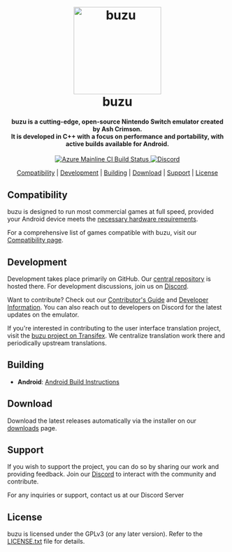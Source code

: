 <!--
SPDX-FileCopyrightText: 2024 buzu Emulator Project
SPDX-License-Identifier: GPL-3.0-or-later
-->

<h1 align="center">
  <br>
  <a href="https://buzu-emu.org/"><img src="(https://cdn.discordapp.com/attachments/1134573258499440783/1271075740305068052/lemon.png?ex=66b60507&is=66b4b387&hm=64aeaca3bcd54bb99b50133c5dbb7a0bacac43e50fd69bf06a65051587e2e87b&)" alt="buzu" width="200"></a>
  <br>
  <b>buzu</b>
  <br>
</h1>

<h4 align="center"><b>buzu</b> is a cutting-edge, open-source Nintendo Switch emulator created by Ash Crimson.
<br>
It is developed in C++ with a focus on performance and portability, with active builds available for Android.
</h4>

<p align="center">
    <a href="https://dev.azure.com/buzu-emu/buzu/">
        <img src="https://dev.azure.com/buzu-emu/buzu/_apis/build/status/buzu%20mainline?branchName=master"
            alt="Azure Mainline CI Build Status">
    </a>
    <a href="(https://discord.gg/fareR8P4f3)">
        <img src="https://img.shields.io/discord/398318088170242053?color=5865F2&label=buzu&logo=discord&logoColor=white"
            alt="Discord">
    </a>
</p>

<p align="center">
  <a href="#compatibility">Compatibility</a> |
  <a href="#development">Development</a> |
  <a href="#building">Building</a> |
  <a href="#download">Download</a> |
  <a href="#support">Support</a> |
  <a href="#license">License</a>
</p>

## Compatibility

buzu is designed to run most commercial games at full speed, provided your Android device meets the [necessary hardware requirements](https://buzu-emu.org/help/quickstart/#hardware-requirements).

For a comprehensive list of games compatible with buzu, visit our [Compatibility page](https://buzu-emu.org/game/).

## Development

Development takes place primarily on GitHub. Our [central repository](https://github.com/buzu-emu/buzu) is hosted there. For development discussions, join us on [Discord](https://discord.gg/dsshCUBg).

Want to contribute? Check out our [Contributor's Guide](https://github.com/buzu-emu/buzu/wiki/Contributing) and [Developer Information](https://github.com/buzu-emu/buzu/wiki/Developer-Information). You can also reach out to developers on Discord for the latest updates on the emulator.

If you're interested in contributing to the user interface translation project, visit the [buzu project on Transifex](https://www.transifex.com/buzu-emulator/buzu). We centralize translation work there and periodically upstream translations.

## Building

* __Android__: [Android Build Instructions](https://github.com/buzu-emu/buzu/wiki/Building-For-Android)

## Download

Download the latest releases automatically via the installer on our [downloads](https://buzu-emu.org/downloads/) page.

## Support

If you wish to support the project, you can do so by sharing our work and providing feedback. Join our [Discord](https://discord.gg/dsshCUBg) to interact with the community and contribute.

For any inquiries or support, contact us at our Discord Server

## License

buzu is licensed under the GPLv3 (or any later version). Refer to the [LICENSE.txt](https://github.com/buzu-emu/buzu/blob/master/LICENSE.md) file for details.
